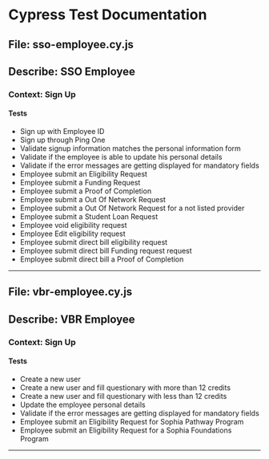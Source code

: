 # Cypress Test Documentation

## File: **sso-employee.cy.js**

## Describe: **SSO Employee**

### Context: **Sign Up**

#### Tests
- Sign up with Employee ID
- Sign up through Ping One
- Validate signup information matches the personal information form
- Validate if the employee is able to update his personal details
- Validate if the error messages are getting displayed for mandatory fields
- Employee submit an Eligibility Request
- Employee submit a Funding Request
- Employee submit a Proof of Completion
- Employee submit a Out Of Network Request
- Employee submit a Out Of Network Request for a not listed provider
- Employee submit a Student Loan Request
- Employee void eligibility request
- Employee Edit eligibility request
- Employee submit direct bill eligibility request
- Employee submit direct bill Funding request request
- Employee submit direct bill a Proof of Completion

---

## File: **vbr-employee.cy.js**

## Describe: **VBR Employee**

### Context: **Sign Up**

#### Tests
- Create a new user
- Create a new user and fill questionary with more than 12 credits
- Create a new user and fill questionary with less than 12 credits
- Update the employee personal details
- Validate if the error messages are getting displayed for mandatory fields
- Employee submit an Eligibility Request for Sophia Pathway Program
- Employee submit an Eligibility Request for a Sophia Foundations Program

---

